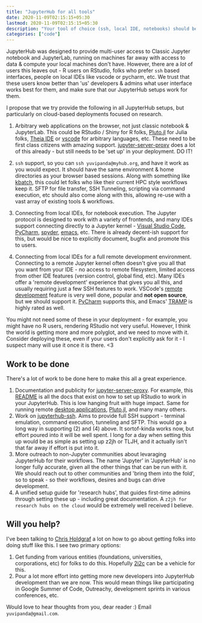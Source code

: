 ```yaml
---
title: "JupyterHub for all tools"
date: 2020-11-09T02:15:15+05:30
lastmod: 2020-11-09T02:15:15+05:30
description: "Your tool of choice (ssh, local IDE, notebooks) should be able to access your JupyterHub environment"
categories: ["code"]
---
```


JupyterHub was designed to provide multi-user access to Classic Jupyter notebook and JupyterLab, running on machines far away with access to data & compute your local machines don't have. However, there are a *lot* of users this leaves out - R users on RStudio, folks who prefer `ssh` based interfaces, people on local IDEs like vscode or pycharm, etc. We trust that these users know better than 'us' developers & admins what user interface works best for them, and make sure that our JupyterHub setups work for them.

I propose that we try provide the following in all JupyterHub setups, but particularly on cloud-based deployments focused on research.

1. Arbitrary web applications on the browser, not just classic notebook & JupyterLab. This could be RStudio / Shiny for R folks, [Pluto.jl](https://github.com/fonsp/Pluto.jl) for Julia folks, [Theia IDE](https://theia-ide.org/) or [vscode](https://github.com/cdr/code-server) for arbitrary languages, etc. These need to be first class citizens with amazing support. [jupyter-server-proxy](https://github.com/jupyterhub/jupyter-server-proxy/) does a lot of this already - but still needs to be 'set up' in your deployment. DO IT!

2. `ssh` support, so you can `ssh yuvipanda@myhub.org`, and have it work as you would expect. It should have the same environment & home directories as your browser based sessions. Along with something like [kbatch](https://words.yuvi.in/post/kbatch/), this could let folks who like their current HPC style workflows keep it. SFTP for file transfer, SSH Tunneling, scripting via command execution, etc should also come along with this, allowing re-use with a vast array of existing tools & workflows.

3. Connecting from local IDEs, for notebook execution. The Jupyter protocol is designed to work with a variety of frontends, and many IDEs support connecting directly to a Jupyter kernel - [Visual Studio Code](https://code.visualstudio.com/docs/python/jupyter-support), [PyCharm](https://www.jetbrains.com/help/pycharm/jupyter-notebook-support.html), [spyder](https://medium.com/@halmubarak/connecting-spyder-ide-to-a-remote-ipython-kernel-25a322f2b2be), [emacs](https://github.com/nnicandro/emacs-jupyter), etc. There is already decent-ish support for this, but would be nice to explicitly document, bugfix and promote this to users.

4. Connecting from local IDEs for a full remote development environment. Connecting to a remote Jupyter kernel often doesn't give you all that you want from your IDE - no access to remote filesystem, limited access from other IDE features (version control, global find, etc). Many IDEs offer a 'remote development' experience that gives you all this, and usually requiring just a few SSH features to work. VSCode's [remote development](https://code.visualstudio.com/docs/remote/remote-overview) feature is very well done, popular and **not open source**, but we should support it. [PyCharm](https://blog.jetbrains.com/pycharm/2018/04/running-flask-with-an-ssh-remote-python-interpreter/) supports this, and Emacs' [TRAMP](https://www.emacswiki.org/emacs/TrampMode) is highly rated as well.

You might not need some of these in your deployment - for example, you might have no R users, rendering RStudio not very useful. However, I think the world is getting more and more polyglot, and we need to move with it. Consider deploying these, even if your users don't explicitly ask for it - I suspect many will use it once it is there. <3

## Work to be done

There's a lot of work to be done here to make this all a great experience.

1. Documentation and publicity for [jupyter-server-proxy](https://github.com/jupyterhub/jupyter-server-proxy/). For example, this [README](https://github.com/jupyterhub/jupyter-rsession-proxy/) is all the docs that exist on how to set up RStudio to work in your JupyterHub. This is low hanging fruit with huge impact. Same for running remote [desktop applications](https://github.com/yuvipanda/jupyter-desktop-server/), [Pluto.jl](https://github.com/IllumiDesk/jupyter-pluto-proxy), and many many others.
2. Work on [jupyterhub-ssh](https://github.com/yuvipanda/jupyterhub-ssh). Aims to provide full SSH support - terminal emulation, command execution, tunneling and SFTP. This would go a long way in supporting (2) and (4) above. It sortof-kinda works now, but effort poured into it will be well spent. I long for a day when setting this up would be as simple as setting up z2jh or TLJH, and it actually isn't that far away if effort is put into it.
3. More outreach to non-Jupyter communities about levaraging JupyterHub for their workflows. The name 'Jupyter' in 'JupyterHub' is no longer fully accurate, given all the other things that can be run with it. We should reach out to other communities and 'bring them into the fold', so to speak - so their workflows, desires and bugs can drive development.
4. A unified setup guide for 'research hubs', that guides first-time admins through setting these up - including great documentation. A `z2jh for research hubs on the cloud` would be extremely well received I believe.

## Will you help?

I've been talking to [Chris Holdgraf](https://predictablynoisy.com/) a lot on how to go about getting folks into doing stuff like this. I see two primary options:

1. Get funding from various entities (foundations, universities, corporations, etc) for folks to do this. Hopefully [2i2c](https://2i2c.org/) can be a vehicle for this.
2. Pour a lot more effort into getting more new developers into JupyterHub development than we are now. This would mean things like participating in Google Summer of Code, Outreachy, development sprints in various conferences, etc. 

Would love to hear thoughts from you, dear reader :) Email `yuvipanda@gmail.com`.
